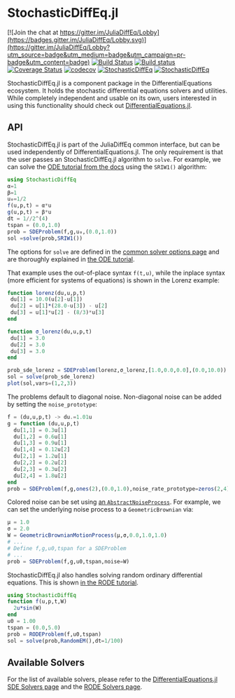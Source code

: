 # StochasticDiffEq.jl

[![Join the chat at https://gitter.im/JuliaDiffEq/Lobby](https://badges.gitter.im/JuliaDiffEq/Lobby.svg)](https://gitter.im/JuliaDiffEq/Lobby?utm_source=badge&utm_medium=badge&utm_campaign=pr-badge&utm_content=badge)
[![Build Status](https://travis-ci.org/JuliaDiffEq/StochasticDiffEq.jl.svg?branch=master)](https://travis-ci.org/JuliaDiffEq/StochasticDiffEq.jl)
[![Build status](https://ci.appveyor.com/api/projects/status/k01khnd8waktsg1q?svg=true)](https://ci.appveyor.com/project/ChrisRackauckas/stochasticdiffeq-jl)
[![Coverage Status](https://coveralls.io/repos/github/JuliaDiffEq/StochasticDiffEq.jl/badge.svg)](https://coveralls.io/github/JuliaDiffEq/StochasticDiffEq.jl)
[![codecov](https://codecov.io/gh/JuliaDiffEq/StochasticDiffEq.jl/branch/master/graph/badge.svg)](https://codecov.io/gh/JuliaDiffEq/StochasticDiffEq.jl)
[![StochasticDiffEq](http://pkg.julialang.org/badges/StochasticDiffEq_0.5.svg)](http://pkg.julialang.org/?pkg=StochasticDiffEq)
[![StochasticDiffEq](http://pkg.julialang.org/badges/StochasticDiffEq_0.6.svg)](http://pkg.julialang.org/?pkg=StochasticDiffEq)

StochasticDiffEq.jl is a component package in the DifferentialEquations ecosystem. It holds the
stochastic differential equations solvers and utilities. While completely independent
and usable on its own, users interested in using this
functionality should check out [DifferentialEquations.jl](https://github.com/JuliaDiffEq/DifferentialEquations.jl).

## API

StochasticDiffEq.jl is part of the JuliaDiffEq common interface, but can be used independently of DifferentialEquations.jl. The only requirement is that the user passes an StochasticDiffEq.jl algorithm to `solve`. For example, we can solve the [ODE tutorial from the docs](http://docs.juliadiffeq.org/latest/tutorials/sde_example.html) using the `SRIW1()` algorithm:

```julia
using StochasticDiffEq
α=1
β=1
u₀=1/2
f(u,p,t) = α*u
g(u,p,t) = β*u
dt = 1//2^(4)
tspan = (0.0,1.0)
prob = SDEProblem(f,g,u₀,(0.0,1.0))
sol =solve(prob,SRIW1())
```

The options for `solve` are defined in the [common solver options page](http://docs.juliadiffeq.org/latest/basics/common_solver_opts.html) and are thoroughly explained in [the ODE tutorial](http://docs.juliadiffeq.org/latest/tutorials/ode_example.html).

That example uses the out-of-place syntax `f(t,u)`, while the inplace syntax (more efficient for systems of equations) is shown in the Lorenz example:

```julia
function lorenz(du,u,p,t)
 du[1] = 10.0(u[2]-u[1])
 du[2] = u[1]*(28.0-u[3]) - u[2]
 du[3] = u[1]*u[2] - (8/3)*u[3]
end

function σ_lorenz(du,u,p,t)
 du[1] = 3.0
 du[2] = 3.0
 du[3] = 3.0
end

prob_sde_lorenz = SDEProblem(lorenz,σ_lorenz,[1.0,0.0,0.0],(0.0,10.0))
sol = solve(prob_sde_lorenz)
plot(sol,vars=(1,2,3))
```

The problems default to diagonal noise. Non-diagonal noise can be added by setting
the `noise_prototype`:

```julia
f = (du,u,p,t) -> du.=1.01u
g = function (du,u,p,t)
  du[1,1] = 0.3u[1]
  du[1,2] = 0.6u[1]
  du[1,3] = 0.9u[1]
  du[1,4] = 0.12u[2]
  du[2,1] = 1.2u[1]
  du[2,2] = 0.2u[2]
  du[2,3] = 0.3u[2]
  du[2,4] = 1.8u[2]
end
prob = SDEProblem(f,g,ones(2),(0.0,1.0),noise_rate_prototype=zeros(2,4))
```

Colored noise can be set using [an `AbstractNoiseProcess`](http://docs.juliadiffeq.org/latest/features/noise_process.html). For example, we can set the underlying noise process to a `GeometricBrownian` via:

```julia
μ = 1.0
σ = 2.0
W = GeometricBrownianMotionProcess(μ,σ,0.0,1.0,1.0)
# ...
# Define f,g,u0,tspan for a SDEProblem
# ...
prob = SDEProblem(f,g,u0,tspan,noise=W)
```

StochasticDiffEq.jl also handles solving random ordinary differential equations. This is shown [in the RODE tutorial](http://docs.juliadiffeq.org/latest/tutorials/rode_example.html).

```julia
using StochasticDiffEq
function f(u,p,t,W)
  2u*sin(W)
end
u0 = 1.00
tspan = (0.0,5.0)
prob = RODEProblem(f,u0,tspan)
sol = solve(prob,RandomEM(),dt=1/100)
```

## Available Solvers

For the list of available solvers, please refer to the [DifferentialEquations.jl SDE Solvers page](http://docs.juliadiffeq.org/latest/solvers/sde_solve.html) and the [RODE Solvers page](http://docs.juliadiffeq.org/latest/solvers/rode_solve.html).
